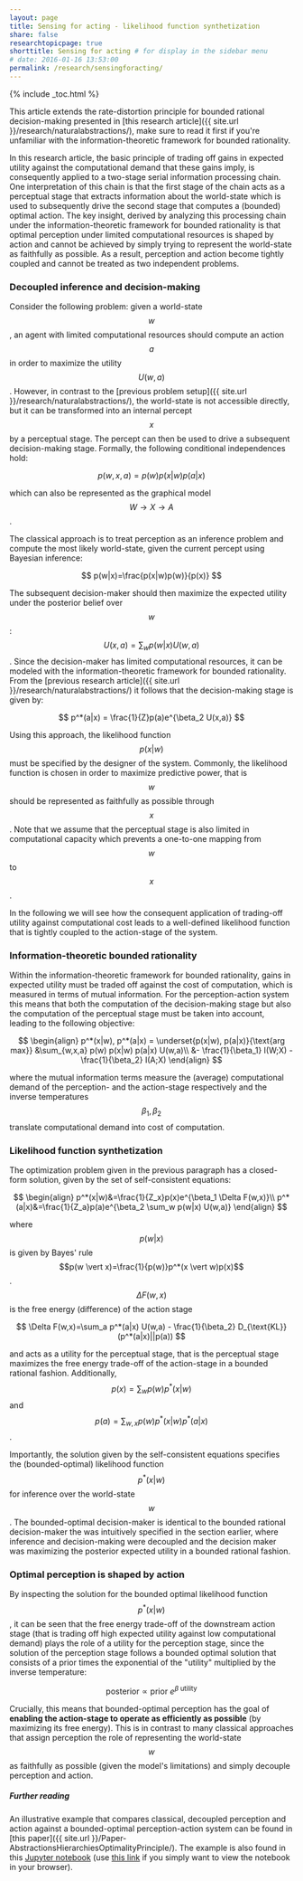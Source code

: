 ```yaml
---
layout: page
title: Sensing for acting - likelihood function synthetization
share: false
researchtopicpage: true
shorttitle: Sensing for acting # for display in the sidebar menu
# date: 2016-01-16 13:53:00
permalink: /research/sensingforacting/
---
```


{% include _toc.html %}


This article extends the rate-distortion principle for bounded rational decision-making presented in [this research article]({{ site.url }}/research/naturalabstractions/), make sure to read it first if you're unfamiliar with the information-theoretic framework for bounded rationality.

In this research article, the basic principle of trading off gains in expected utility against the computational demand that these gains imply, is consequently applied to a two-stage serial information processing chain. One interpretation of this chain is that the first stage of the chain acts as a perceptual stage that extracts information about the world-state which is used to subsequently drive the second stage that computes a (bounded) optimal action. The key insight, derived by analyzing this processing chain under the information-theoretic framework for bounded rationality is that optimal perception under limited computational resources is shaped by action and cannot be achieved by simply trying to represent the world-state as faithfully as possible. As a result, perception and action become tightly coupled and cannot be treated as two independent problems.

### Decoupled inference and decision-making
Consider the following problem: given a world-state $$w$$, an agent with limited computational resources should compute an action $$a$$ in order to maximize the utility $$U(w,a)$$. However, in contrast to the [previous problem setup]({{ site.url }}/research/naturalabstractions/), the world-state is not accessible directly, but it can be transformed into an internal percept $$x$$ by a perceptual stage. The percept can then be used to drive a subsequent decision-making stage. Formally, the following conditional independences hold:


$$
p(w,x,a)=p(w)p(x|w)p(a|x)
$$

which can also be represented as the graphical model $$W \rightarrow X \rightarrow A$$.

The classical approach is to treat perception as an inference problem and compute the most likely world-state, given the current percept using Bayesian inference:

$$
p(w|x)=\frac{p(x|w)p(w)}{p(x)}
$$

The subsequent decision-maker should then maximize the expected utility under the posterior belief over $$w$$: $$U(x,a) = \sum_w p(w \vert x) U(w,a)$$. Since the decision-maker has limited computational resources, it can be modeled with the information-theoretic framework for bounded rationality. From the [previous research article]({{ site.url }}/research/naturalabstractions/) it follows that the decision-making stage is given by:

$$
p^*(a|x) = \frac{1}{Z}p(a)e^{\beta_2 U(x,a)}
$$

Using this approach, the likelihood function $$p(x\vert w)$$ must be specified by the designer of the system. Commonly, the likelihood function is chosen in order to maximize predictive power, that is $$w$$ should be represented as faithfully as possible through $$x$$. Note that we assume that the perceptual stage is also limited in computational capacity which prevents a one-to-one mapping from $$w$$ to $$x$$.

In the following we will see how the consequent application of trading-off utility against computational cost leads to a well-defined likelihood function that is tightly coupled to the action-stage of the system.

### Information-theoretic bounded rationality
Within the information-theoretic framework for bounded rationality, gains in expected utility must be traded off against the cost of computation, which is measured in terms of mutual information. For the perception-action system this means that both the computation of the decision-making stage but also the computation of the perceptual stage must be taken into account, leading to the following objective:

$$
\begin{align}
p^*(x|w), p^*(a|x) = \underset{p(x|w), p(a|x)}{\text{arg max}} &\sum_{w,x,a} p(w) p(x|w) p(a|x) U(w,a)\\
 &- \frac{1}{\beta_1} I(W;X) - \frac{1}{\beta_2} I(A;X)
\end{align}
$$

where the mutual information terms measure the (average) computational demand of the perception- and the action-stage respectively and the inverse temperatures $$\beta_1, \beta_2$$ translate computational demand into cost of computation.


### Likelihood function synthetization
The optimization problem given in the previous paragraph has a closed-form solution, given by the set of self-consistent equations:

$$
\begin{align}
p^*(x|w)&=\frac{1}{Z_x}p(x)e^{\beta_1 \Delta F(w,x)}\\
p^*(a|x)&=\frac{1}{Z_a}p(a)e^{\beta_2 \sum_w p(w|x) U(w,a)}
\end{align}
$$

where $$p(w \vert x)$$ is given by Bayes' rule $$p(w \vert x)=\frac{1}{p(w)}p^*(x \vert w)p(x)$$.  
$$\Delta F(w,x)$$ is the free energy (difference) of the action stage

$$
\Delta F(w,x)=\sum_a p^*(a|x) U(w,a) - \frac{1}{\beta_2} D_{\text{KL}}(p^*(a|x)||p(a))
$$

and acts as a utility for the perceptual stage, that is the perceptual stage maximizes the free energy trade-off of the action-stage in a bounded rational fashion. Additionally, $$p(x)=\sum_w p(w)p^*(x \vert w)$$ and $$p(a)=\sum_{w,x} p(w)p^*(x \vert w)p^*(a \vert x)$$.


Importantly, the solution given by the self-consistent equations specifies the (bounded-optimal) likelihood function $$p^*(x \vert w)$$ for inference over the world-state $$w$$. The bounded-optimal decision-maker is identical to the bounded rational decision-maker the was intuitively specified in the section earlier, where inference and decision-making were decoupled and the decision maker was maximizing the posterior expected utility in a bounded rational fashion.


### Optimal perception is shaped by action
By inspecting the solution for the bounded optimal likelihood function $$p^*(x \vert w)$$, it can be seen that the free energy trade-off of the downstream action stage (that is trading off high expected utility against low computational demand) plays the role of a utility for the perception stage, since the solution of the perception stage follows a bounded optimal solution that consists of a prior times the exponential of the "utility" multiplied by the inverse temperature:

$$
\text{posterior}\propto \text{prior}~e^{\beta~\text{utility}}
$$

Crucially, this means that bounded-optimal perception has the goal of **enabling the action-stage to operate as efficiently as possible** (by maximizing its free energy). This is in contrast to many classical approaches that assign perception the role of representing the world-state $$w$$ as faithfully as possible (given the model's limitations) and simply decouple perception and action. 



##### Further reading
An illustrative example that compares classical, decoupled perception and action against a bounded-optimal perception-action system can be found in [this paper]({{ site.url }}/Paper-AbstractionsHierarchiesOptimalityPrinciple/). The example is also found in this [Jupyter notebook](https://github.com/tgenewein/BoundedRationalityAbstractionAndHierarchicalDecisionMaking/blob/master/NotebooksAndCode/3-SerialHierarchy.ipynb) (use [this link](http://nbviewer.jupyter.org/github/tgenewein/BoundedRationalityAbstractionAndHierarchicalDecisionMaking/blob/master/NotebooksAndCode/3-SerialHierarchy.ipynb) if you simply want to view the notebook in your browser).   
